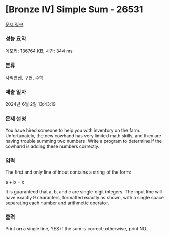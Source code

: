 # [Bronze IV] Simple Sum - 26531 

[문제 링크](https://www.acmicpc.net/problem/26531) 

### 성능 요약

메모리: 136764 KB, 시간: 344 ms

### 분류

사칙연산, 구현, 수학

### 제출 일자

2024년 6월 2일 13:43:19

### 문제 설명

<p>You have hired someone to help you with inventory on the farm. Unfortunately, the new cowhand has very limited math skills, and they are having trouble summing two numbers. Write a program to determine if the cowhand is adding these numbers correctly.</p>

### 입력 

 <p>The first and only line of input contains a string of the form:</p>

<p>a + b = c</p>

<p>It is guaranteed that a, b, and c are single-digit integers. The input line will have exactly 9 characters, formatted exactly as shown, with a single space separating each number and arithmetic operator.</p>

### 출력 

 <p>Print on a single line, YES if the sum is correct; otherwise, print NO.</p>

